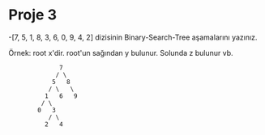 # Proje 3
-[7, 5, 1, 8, 3, 6, 0, 9, 4, 2] dizisinin Binary-Search-Tree aşamalarını yazınız.

Örnek: root x'dir. root'un sağından y bulunur. Solunda z bulunur vb.

                  7
                 / \
                5   8
               / \   \
              1   6   9
             / \
            0   3
               / \
              2   4
